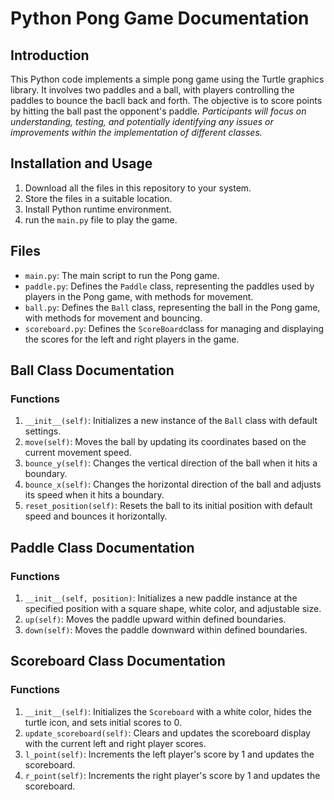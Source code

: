 # Python Pong Game Documentation 

## Introduction 
This Python code implements a simple pong game using the Turtle graphics library. It involves two paddles and a ball, with players controlling the paddles to bounce the bacll back and forth. The objective is to score points by hitting the ball past the opponent's paddle. 
*Participants will focus on understanding, testing, and potentially identifying any issues or improvements within the implementation of different classes.*

## Installation and Usage
1. Download all the files in this repository to your system.
2. Store the files in a suitable location. 
3. Install Python runtime environment. 
4. run the `main.py` file to play the game.

## Files
- `main.py`: The main script to run the Pong game.
- `paddle.py`: Defines the `Paddle` class, representing the paddles used by players in the Pong game, with methods for movement.
- `ball.py`: Defines the `Ball` class, representing the ball in the Pong game, with methods for movement and bouncing. 
- `scoreboard.py`: Defines the `ScoreBoard`class for managing and displaying the scores for the left and right players in the game.

## Ball Class Documentation 
### Functions

1. `__init__(self)`: Initializes a new instance of the `Ball` class with default settings.
2. `move(self)`: Moves the ball by updating its coordinates based on the current movement speed.
3. `bounce_y(self)`: Changes the vertical direction of the ball when it hits a boundary.
4. `bounce_x(self)`: Changes the horizontal direction of the ball and adjusts its speed when it hits a boundary.
5. `reset_position(self)`: Resets the ball to its initial position with default speed and bounces it horizontally.

## Paddle Class Documentation 
### Functions 
1. `__init__(self, position)`: Initializes a new paddle instance at the specified position with a square shape, white color, and adjustable size.
2. `up(self)`: Moves the paddle upward within defined boundaries.
3. `down(self)`: Moves the paddle downward within defined boundaries.

## Scoreboard Class Documentation 

### Functions 
1. `__init__(self)`: Initializes the `Scoreboard` with a white color, hides the turtle icon, and sets initial scores to 0.
2. `update_scoreboard(self)`: Clears and updates the scoreboard display with the current left and right player scores.
3. `l_point(self)`: Increments the left player's score by 1 and updates the scoreboard.
4. `r_point(self)`: Increments the right player's score by 1 and updates the scoreboard.
